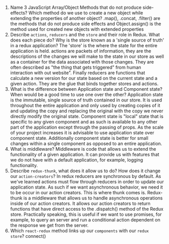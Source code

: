 1.  Name 3 JavaScript Array/Object Methods that do not produce side-effects? Which method do we use to create a new object while extending the properties of another object?
.map(), .concat, .filter() are the methods that do not produce side effects and
Object.assign() is the method used for created new objects with extended properties
2.  Describe `actions`, `reducers` and the `store` and their role in Redux. What does each piece do? Why is the store known as a 'single source of truth' in a redux application?
  The 'store' is the where the state for the entire application is held. actions
  are packets of information, they are the descriptions of the changes we will
  make to the state in our store as well as a container for the data associated
  with those changes. They are often described as "the thing that gets triggered"
  from human interaction with out website". Finally reducers are functions that
  calculate a new version for our state based on the current state and a given
  action. They are the glue that binds together stores and actions.
3.  What is the difference between Application state and Component state? When would be a good time to use one over the other?
  Application state is the immutable, single source of truth contained in our
  store. It is used throughout the entire application and only used by creating
  copies of it and updating the copy and replacing the original with the copy
  we never directly modify the original state. Component state is "local" state
  that is specific to any given component and as such is available to any other
  part of the application except through the passing of props. As the scale of
  your project increases it is advisable to use application state over component
  state. Additionally component state is better for small changes within a single
  component  as opposed to an entire application.
4.  What is middleware?
  Middleware is code that allows us to extend the functionality of a given application.
  It can provide us with features that we do not have with a default application,
  for example, logging functionality.
5.  Describe `redux-thunk`, what does it allow us to do? How does it change our `action-creators`?
  In redux reducers are synchronous by default. As we've learned actions must
  flow through reducers in order to update our application state. As such if
  we want asynchronous behavior, we need it to be occur in our action creators.
  This is where thunk comes is. Redux-thunk is a middleware that allows us to
  handle asynchronous operations inside of our action creators. It allows our
  action creators to return functions that have direct access to the .dispatch()
  method of the Redux store. Practically speaking, this is useful if we want to
  use promises, for example, to query an server and run a conditional
  action dependent on the response we get from the server.
6.  Which `react-redux` method links up our `components` with our `redux store`?
  connect()
